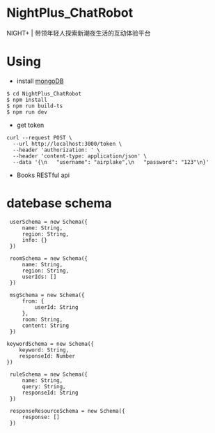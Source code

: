 # NightPlus_ChatRobot
NIGHT+ | 带领年轻人探索新潮夜生活的互动体验平台

# Using

- install [mongoDB](https://github.com/mongodb/mongo)

```shell
$ cd NightPlus_ChatRobot
$ npm install
$ npm run build-ts
$ npm run dev
```

- get token
```
curl --request POST \
  --url http://localhost:3000/token \
  --header 'authorization: ' \
  --header 'content-type: application/json' \
  --data '{\n	"username": "airplake",\n	"password": "123"\n}'
```

- Books RESTful api


# datebase schema

```
 userSchema = new Schema({
     name: String,
     region: String,
     info: {}
 })
```

```
 roomSchema = new Schema({
     name: String,
     region: String,
     userIds: []
 })
```

```
 msgSchema = new Schema({
     from: {
         userId: String
     },
     room: String,
     content: String
 })
```

```
keywordSchema = new Schema({
    keyword: String,
    responseId: Number
})
```

```
 ruleSchema = new Schema({
     name: String,
     query: String,
     responseId: String
 })
```

```
 responseResourceSchema = new Schema({
     response: []
 })
```
